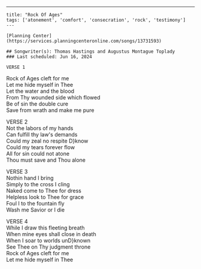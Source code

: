 ---
    title: "Rock Of Ages"
    tags: ['atonement', 'comfort', 'consecration', 'rock', 'testimony']
    ---

    [Planning Center](https://services.planningcenteronline.com/songs/13731593)

    ## Songwriter(s): Thomas Hastings and Augustus Montague Toplady
    ### Last scheduled: Jun 16, 2024          

    VERSE 1  
Rock of Ages cleft for me  
Let me hide myself in Thee  
Let the water and the blood  
From Thy wounded side which flowed  
Be of sin the double cure  
Save from wrath and make me pure  
  
VERSE 2  
Not the labors of my hands  
Can fulfill thy law's demands  
Could my zeal no respite D}know<br>Could my tears forever flow  
All for sin could not atone  
Thou must save and Thou alone  
  
  
VERSE 3  
Nothin hand I bring  
Simply to the cross I cling  
Naked come to Thee for dress  
Helpless look to Thee for grace  
Foul I to the fountain fly  
Wash me Savior or I die  
  
VERSE 4  
While I draw this fleeting breath  
When mine eyes shall close in death  
When I soar to worlds unD}known<br>See Thee on Thy judgment throne  
Rock of Ages cleft for me  
Let me hide myself in Thee
    